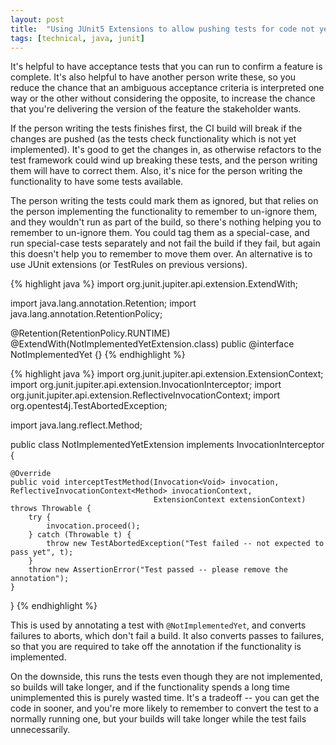 ```yaml
---
layout: post
title:  "Using JUnit5 Extensions to allow pushing tests for code not yet implemented"
tags: [technical, java, junit]
---
```


It's helpful to have acceptance tests that you can run to confirm a feature is complete. It's also helpful to have another person write these, so you reduce the chance that an ambiguous acceptance criteria is interpreted one way or the other without considering the opposite, to increase the chance that you're delivering the version of the feature the stakeholder wants.

If the person writing the tests finishes first, the CI build will break if the changes are pushed (as the tests check functionality which is not yet implemented). It's good to get the changes in, as otherwise refactors to the test framework could wind up breaking these tests, and the person writing them will have to correct them. Also, it's nice for the person writing the functionality to have some tests available.

The person writing the tests could mark them as ignored, but that relies on the person implementing the functionality to remember to un-ignore them, and they wouldn't run as part of the build, so there's nothing helping you to remember to un-ignore them. You could tag them as a special-case, and run special-case tests separately and not fail the build if they fail, but again this doesn't help you to remember to move them over. An alternative is to use JUnit extensions (or TestRules on previous versions).

{% highlight java %}
import org.junit.jupiter.api.extension.ExtendWith;

import java.lang.annotation.Retention;
import java.lang.annotation.RetentionPolicy;

@Retention(RetentionPolicy.RUNTIME)
@ExtendWith(NotImplementedYetExtension.class)
public @interface NotImplementedYet {}
{% endhighlight %}

{% highlight java %}
import org.junit.jupiter.api.extension.ExtensionContext;
import org.junit.jupiter.api.extension.InvocationInterceptor;
import org.junit.jupiter.api.extension.ReflectiveInvocationContext;
import org.opentest4j.TestAbortedException;

import java.lang.reflect.Method;

public class NotImplementedYetExtension implements InvocationInterceptor {

    @Override
    public void interceptTestMethod(Invocation<Void> invocation, ReflectiveInvocationContext<Method> invocationContext,
                                    ExtensionContext extensionContext) throws Throwable {
        try {
            invocation.proceed();
        } catch (Throwable t) {
            throw new TestAbortedException("Test failed -- not expected to pass yet", t);
        }
        throw new AssertionError("Test passed -- please remove the annotation");
    }
}
{% endhighlight %}

This is used by annotating a test with `@NotImplementedYet`, and converts failures to aborts, which don't fail a build. It also converts passes to failures, so that you are required to take off the annotation if the functionality is implemented.

On the downside, this runs the tests even though they are not implemented, so builds will take longer, and if the functionality spends a long time unimplemented this is purely wasted time. It's a tradeoff -- you can get the code in sooner, and you're more likely to remember to convert the test to a normally running one, but your builds will take longer while the test fails unnecessarily.
